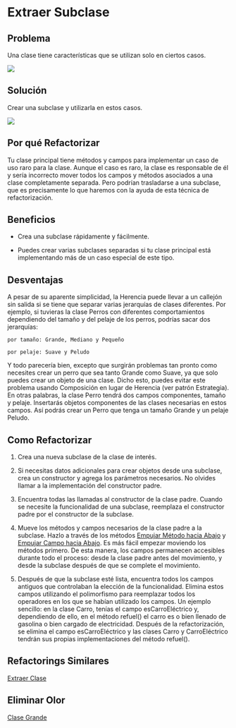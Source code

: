# Extraer Subclase

## Problema

Una clase tiene características que se utilizan solo en ciertos casos.

![](https://refactoring.guru/images/refactoring/diagrams/Extract%20Subclass%20-%20Before.png)

## Solución

Crear una subclase y utilizarla en estos casos.

![](https://refactoring.guru/images/refactoring/diagrams/Extract%20Subclass%20-%20After.png)

## Por qué Refactorizar

Tu clase principal tiene métodos y campos para implementar un caso de uso raro para la clase. Aunque el caso es raro, 
la clase es responsable de él y sería incorrecto mover todos los campos y métodos asociados a una clase completamente 
separada. Pero podrían trasladarse a una subclase, que es precisamente lo que haremos con la ayuda de esta técnica de 
refactorización.

## Beneficios

* Crea una subclase rápidamente y fácilmente.

* Puedes crear varias subclases separadas si tu clase principal está implementando más de un caso especial de este tipo.

## Desventajas

A pesar de su aparente simplicidad, la Herencia puede llevar a un callejón sin salida si se tiene que separar varias 
jerarquías de clases diferentes. Por ejemplo, si tuvieras la clase Perros con diferentes comportamientos dependiendo del 
tamaño y del pelaje de los perros, podrías sacar dos jerarquías:

    por tamaño: Grande, Mediano y Pequeño

    por pelaje: Suave y Peludo

Y todo parecería bien, excepto que surgirán problemas tan pronto como necesites crear un perro que sea tanto Grande como 
Suave, ya que solo puedes crear un objeto de una clase. Dicho esto, puedes evitar este problema usando Composición en 
lugar de Herencia (ver patrón Estrategia). En otras palabras, la clase Perro tendrá dos campos componentes, tamaño y 
pelaje. Insertarás objetos componentes de las clases necesarias en estos campos. Así podrás crear un Perro que tenga un 
tamaño Grande y un pelaje Peludo.

## Como Refactorizar

1. Crea una nueva subclase de la clase de interés.

2. Si necesitas datos adicionales para crear objetos desde una subclase, crea un constructor y agrega los parámetros 
necesarios. No olvides llamar a la implementación del constructor padre.

3. Encuentra todas las llamadas al constructor de la clase padre. Cuando se necesite la funcionalidad de una subclase, 
reemplaza el constructor padre por el constructor de la subclase.

4. Mueve los métodos y campos necesarios de la clase padre a la subclase. Hazlo a través de los métodos [Empujar Método 
hacia Abajo](PushDownMethod.md) y [Empujar Campo hacia Abajo](PushDownField.md). Es más fácil empezar moviendo los 
métodos primero. De esta manera, los campos permanecen accesibles durante todo el proceso: desde la clase padre antes 
del movimiento, y desde la subclase después de que se complete el movimiento.

5. Después de que la subclase esté lista, encuentra todos los campos antiguos que controlaban la elección de la 
funcionalidad. Elimina estos campos utilizando el polimorfismo para reemplazar todos los operadores en los que se 
habían utilizado los campos. Un ejemplo sencillo: en la clase Carro, tenías el campo esCarroEléctrico y, dependiendo 
de ello, en el método refuel() el carro es o bien llenado de gasolina o bien cargado de electricidad. Después de la 
refactorización, se elimina el campo esCarroEléctrico y las clases Carro y CarroEléctrico tendrán sus propias 
implementaciones del método refuel().

## Refactorings Similares

[Extraer Clase](ExtractClass.md)

## Eliminar Olor

[Clase Grande](../CodeSmell/LargeClass.md)





